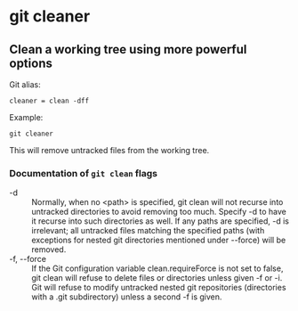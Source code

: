 # git cleaner

## Clean a working tree using more powerful options

Git alias:

```git
cleaner = clean -dff
```

Example:

```shell
git cleaner
```

This will remove untracked files from the working tree.


### Documentation of `git clean` flags

<dl>
<dt>-d</dt>
<dd>Normally, when no &lt;path&gt; is specified, git clean will not recurse into untracked directories to avoid removing too much. Specify -d to have it recurse into such directories as well. If any paths are specified, -d is irrelevant; all untracked files matching the specified paths (with exceptions for nested git directories mentioned under --force) will be removed.</dd>
<dt>-f, --force</dt>
<dd>If the Git configuration variable clean.requireForce is not set to false, git clean will refuse to delete files or directories unless given -f or -i. Git will refuse to modify untracked nested git repositories (directories with a
.git subdirectory) unless a second -f is given. </dd>
</dl>
